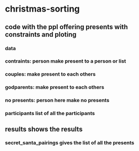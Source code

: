 # christmas-sorting

## code with the ppl offering presents with constraints and ploting
### data
### contraints: person make present to a person or list
### couples: make present to each others
### godparents: make present to each others
### no presents: person here make no presents
### participants list of all the participants 
## results shows the results 
### secret_santa_pairings gives the list of all the presents

